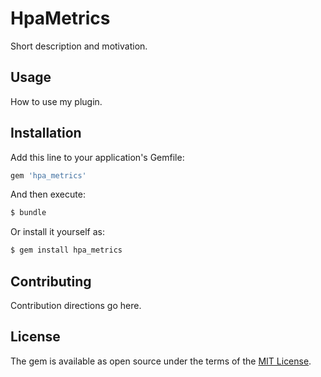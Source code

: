 # HpaMetrics
Short description and motivation.

## Usage
How to use my plugin.

## Installation
Add this line to your application's Gemfile:

```ruby
gem 'hpa_metrics'
```

And then execute:
```bash
$ bundle
```

Or install it yourself as:
```bash
$ gem install hpa_metrics
```

## Contributing
Contribution directions go here.

## License
The gem is available as open source under the terms of the [MIT License](http://opensource.org/licenses/MIT).
